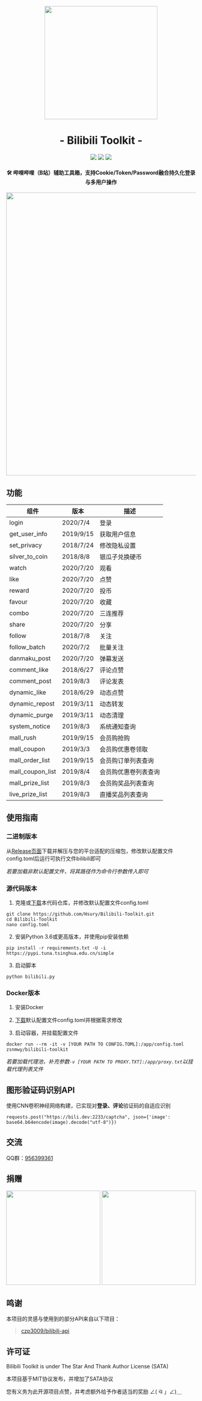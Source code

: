 <p align="center">
<img src="https://cdn.kagamiz.com/Bilibili-Toolkit/bilibili.png" width="300">
</p>

<h1 align="center">- Bilibili Toolkit -</h1>

<p align="center">
<img src="https://img.shields.io/badge/version-2020.7.20-green.svg?longCache=true&style=for-the-badge">
<img src="https://img.shields.io/badge/license-SATA-blue.svg?longCache=true&style=for-the-badge">
<img src="https://img.shields.io/travis/com/Hsury/Bilibili-Toolkit?style=for-the-badge">
</p>

<h4 align="center">🛠️ 哔哩哔哩（B站）辅助工具箱，支持Cookie/Token/Password融合持久化登录与多用户操作</h4>

<p align="center">
<img src="https://cdn.kagamiz.com/Bilibili-Toolkit/demo.png" width="750">
</p>

## 功能

|组件                |版本           |描述                          |
|--------------------|---------------|------------------------------|
|login               |2020/7/4       |登录                          |
|get_user_info       |2019/9/15      |获取用户信息                  |
|set_privacy         |2018/7/24      |修改隐私设置                  |
|silver_to_coin      |2018/8/8       |银瓜子兑换硬币                |
|watch               |2020/7/20      |观看                          |
|like                |2020/7/20      |点赞                          |
|reward              |2020/7/20      |投币                          |
|favour              |2020/7/20      |收藏                          |
|combo               |2020/7/20      |三连推荐                      |
|share               |2020/7/20      |分享                          |
|follow              |2018/7/8       |关注                          |
|follow_batch        |2020/7/2       |批量关注                      |
|danmaku_post        |2020/7/20      |弹幕发送                      |
|comment_like        |2018/6/27      |评论点赞                      |
|comment_post        |2019/8/3       |评论发表                      |
|dynamic_like        |2018/6/29      |动态点赞                      |
|dynamic_repost      |2019/3/11      |动态转发                      |
|dynamic_purge       |2019/3/11      |动态清理                      |
|system_notice       |2019/8/3       |系统通知查询                  |
|mall_rush           |2019/9/15      |会员购抢购                    |
|mall_coupon         |2019/3/3       |会员购优惠卷领取              |
|mall_order_list     |2019/9/15      |会员购订单列表查询            |
|mall_coupon_list    |2019/8/4       |会员购优惠卷列表查询          |
|mall_prize_list     |2019/8/3       |会员购奖品列表查询            |
|live_prize_list     |2019/8/3       |直播奖品列表查询              |

## 使用指南

### 二进制版本

从[Release页面](https://github.com/Hsury/Bilibili-Toolkit/releases)下载并解压与您的平台适配的压缩包，修改默认配置文件config.toml后运行可执行文件bilibili即可

*若要加载非默认配置文件，将其路径作为命令行参数传入即可*

### 源代码版本

1. 克隆或[下载](https://github.com/Hsury/Bilibili-Toolkit/archive/master.zip)本代码仓库，并修改默认配置文件config.toml

```
git clone https://github.com/Hsury/Bilibili-Toolkit.git
cd Bilibili-Toolkit
nano config.toml
```

2. 安装Python 3.6或更高版本，并使用pip安装依赖

```
pip install -r requirements.txt -U -i https://pypi.tuna.tsinghua.edu.cn/simple
```

3. 启动脚本

```
python bilibili.py
```

### Docker版本

1. 安装Docker

2. [下载](https://raw.githubusercontent.com/Hsury/Bilibili-Toolkit/master/config.toml)默认配置文件config.toml并根据需求修改

3. 启动容器，并挂载配置文件

```
docker run --rm -it -v [YOUR PATH TO CONFIG.TOML]:/app/config.toml zsnmwy/bilibili-toolkit
```

*若要加载代理池，补充参数`-v [YOUR PATH TO PROXY.TXT]:/app/proxy.txt`以挂载代理列表文件*

## 图形验证码识别API

使用CNN卷积神经网络构建，已实现对**登录、评论**验证码的自适应识别

```
requests.post("https://bili.dev:2233/captcha", json={'image': base64.b64encode(image).decode("utf-8")})
```

## 交流

QQ群：[956399361](https://jq.qq.com/?_wv=1027&k=5BO0c7o)

## 捐赠

<p align="center">
<img src="https://cdn.kagamiz.com/Bilibili-Toolkit/donate_alipay.png" width="250">
<img src="https://cdn.kagamiz.com/Bilibili-Toolkit/donate_wechat.png" width="250">
</p>

## 鸣谢

本项目的灵感与使用到的部分API来自以下项目：

> [czp3009/bilibili-api](https://github.com/czp3009/bilibili-api)

## 许可证

Bilibili Toolkit is under The Star And Thank Author License (SATA)

本项目基于MIT协议发布，并增加了SATA协议

您有义务为此开源项目点赞，并考虑额外给予作者适当的奖励 ∠( ᐛ 」∠)＿
